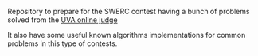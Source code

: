 Repository to prepare for the SWERC contest having a bunch of problems solved from the [UVA online judge](http://uva.onlinejudge.org/)

It also have some useful known algorithms implementations for common problems in this type of contests.
